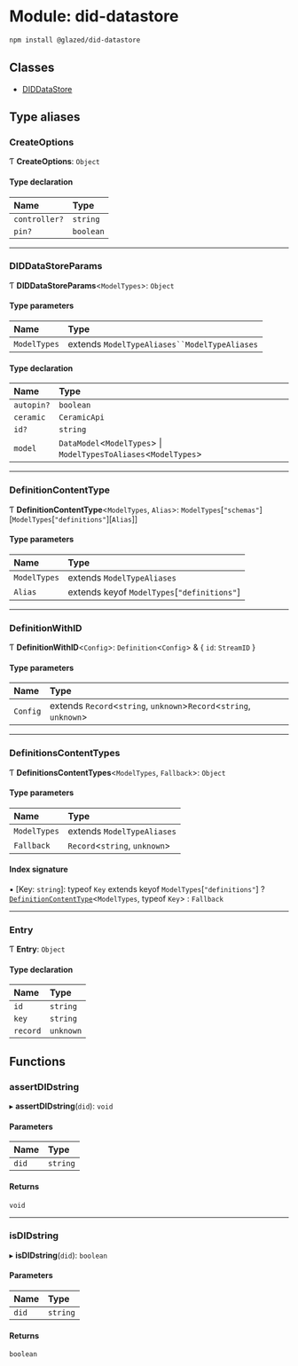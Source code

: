# Module: did-datastore

```sh
npm install @glazed/did-datastore
```

## Classes

- [DIDDataStore](../classes/did_datastore.DIDDataStore.md)

## Type aliases

### CreateOptions

Ƭ **CreateOptions**: `Object`

#### Type declaration

| Name | Type |
| :------ | :------ |
| `controller?` | `string` |
| `pin?` | `boolean` |

___

### DIDDataStoreParams

Ƭ **DIDDataStoreParams**<`ModelTypes`\>: `Object`

#### Type parameters

| Name | Type |
| :------ | :------ |
| `ModelTypes` | extends `ModelTypeAliases``ModelTypeAliases` |

#### Type declaration

| Name | Type |
| :------ | :------ |
| `autopin?` | `boolean` |
| `ceramic` | `CeramicApi` |
| `id?` | `string` |
| `model` | `DataModel`<`ModelTypes`\> \| `ModelTypesToAliases`<`ModelTypes`\> |

___

### DefinitionContentType

Ƭ **DefinitionContentType**<`ModelTypes`, `Alias`\>: `ModelTypes`[``"schemas"``][`ModelTypes`[``"definitions"``][`Alias`]]

#### Type parameters

| Name | Type |
| :------ | :------ |
| `ModelTypes` | extends `ModelTypeAliases` |
| `Alias` | extends keyof `ModelTypes`[``"definitions"``] |

___

### DefinitionWithID

Ƭ **DefinitionWithID**<`Config`\>: `Definition`<`Config`\> & { `id`: `StreamID`  }

#### Type parameters

| Name | Type |
| :------ | :------ |
| `Config` | extends `Record`<`string`, `unknown`\>`Record`<`string`, `unknown`\> |

___

### DefinitionsContentTypes

Ƭ **DefinitionsContentTypes**<`ModelTypes`, `Fallback`\>: `Object`

#### Type parameters

| Name | Type |
| :------ | :------ |
| `ModelTypes` | extends `ModelTypeAliases` |
| `Fallback` | `Record`<`string`, `unknown`\> |

#### Index signature

▪ [Key: `string`]: typeof `Key` extends keyof `ModelTypes`[``"definitions"``] ? [`DefinitionContentType`](did_datastore.md#definitioncontenttype)<`ModelTypes`, typeof `Key`\> : `Fallback`

___

### Entry

Ƭ **Entry**: `Object`

#### Type declaration

| Name | Type |
| :------ | :------ |
| `id` | `string` |
| `key` | `string` |
| `record` | `unknown` |

## Functions

### assertDIDstring

▸ **assertDIDstring**(`did`): `void`

#### Parameters

| Name | Type |
| :------ | :------ |
| `did` | `string` |

#### Returns

`void`

___

### isDIDstring

▸ **isDIDstring**(`did`): `boolean`

#### Parameters

| Name | Type |
| :------ | :------ |
| `did` | `string` |

#### Returns

`boolean`

